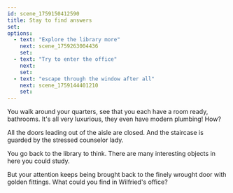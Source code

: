 ```yaml
---
id: scene_1759150412590
title: Stay to find answers
set:
options:
  - text: "Explore the library more"
    next: scene_1759263004436
    set:
  - text: "Try to enter the office"
    next: 
    set:
  - text: "escape through the window after all"
    next: scene_1759144401210
    set:
---
```


You walk around your quarters, see that you each have a room ready, bathrooms. It's all very luxurious, they even have modern plumbing! How? 

All the doors leading out of the aisle are closed. And the staircase is guarded by the stressed counselor lady.

You go back to the library to think. There are many interesting objects in here you could study. 

But your attention keeps being brought back to the finely wrought door with golden fittings. What could you find in Wilfried's office?